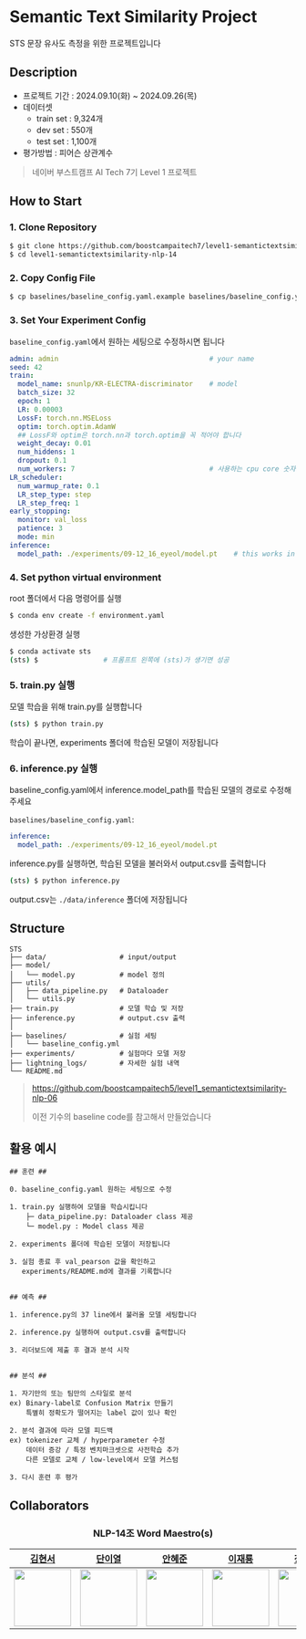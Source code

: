 # Semantic Text Similarity Project

STS 문장 유사도 측정을 위한 프로젝트입니다


## Description
- 프로젝트 기간 : 2024.09.10(화) ~ 2024.09.26(목)
- 데이터셋
  * train set : 9,324개
  * dev set   : 550개
  * test set  : 1,100개
- 평가방법 : 피어슨 상관계수

> 네이버 부스트캠프 AI Tech 7기 Level 1 프로젝트


## How to Start

### 1. Clone Repository

```sh
$ git clone https://github.com/boostcampaitech7/level1-semantictextsimilarity-nlp-14.git
$ cd level1-semantictextsimilarity-nlp-14
```

### 2. Copy Config File

```sh 
$ cp baselines/baseline_config.yaml.example baselines/baseline_config.yaml
```

### 3. Set Your Experiment Config
`baseline_config.yaml`에서 원하는 세팅으로 수정하시면 됩니다

```yaml
admin: admin                                     # your name
seed: 42                                         
train:
  model_name: snunlp/KR-ELECTRA-discriminator    # model
  batch_size: 32
  epoch: 1
  LR: 0.00003
  LossF: torch.nn.MSELoss 
  optim: torch.optim.AdamW
  ## LossF와 optim은 torch.nn과 torch.optim을 꼭 적어야 합니다
  weight_decay: 0.01
  num_hiddens: 1
  dropout: 0.1
  num_workers: 7                                 # 사용하는 cpu core 숫자
LR_scheduler:
  num_warmup_rate: 0.1
  LR_step_type: step 
  LR_step_freq: 1
early_stopping:
  monitor: val_loss
  patience: 3
  mode: min
inference:
  model_path: ./experiments/09-12_16_eyeol/model.pt    # this works in inference.py
```

### 4. Set python virtual environment
root 폴더에서 다음 명령어를 실행
```sh
$ conda env create -f environment.yaml
```

생성한 가상환경 실행
```sh
$ conda activate sts
(sts) $                # 프롬프트 왼쪽에 (sts)가 생기면 성공
```

### 5. train.py 실행
모델 학습을 위해 train.py를 실행합니다
```sh
(sts) $ python train.py
```

학습이 끝나면, experiments 폴더에 학습된 모델이 저장됩니다


### 6. inference.py 실행
baseline_config.yaml에서 inference.model_path를
학습된 모델의 경로로 수정해주세요

`baselines/baseline_config.yaml`:
```yaml
inference:
  model_path: ./experiments/09-12_16_eyeol/model.pt
```

inference.py를 실행하면, 학습된 모델을 불러와서 output.csv를 출력합니다
```sh
(sts) $ python inference.py
```
output.csv는 `./data/inference` 폴더에 저장됩니다


## Structure

```plaintext
STS
├── data/                  # input/output
├── model/       
│   └── model.py           # model 정의
├── utils/    
│   ├── data_pipeline.py   # Dataloader
│   └── utils.py            
├── train.py               # 모델 학습 및 저장
├── inference.py           # output.csv 출력
│
├── baselines/             # 실험 세팅
│   └── baseline_config.yml 
├── experiments/           # 실험마다 모델 저장
├── lightning_logs/        # 자세한 실험 내역
└── README.md        

```

> https://github.com/boostcampaitech5/level1_semantictextsimilarity-nlp-06
>
> 이전 기수의 baseline code를 참고해서 만들었습니다

## 활용 예시


```plaintext
## 훈련 ##

0. baseline_config.yaml 원하는 세팅으로 수정

1. train.py 실행하여 모델을 학습시킵니다
    ├─ data_pipeline.py: Dataloader class 제공
    └─ model.py : Model class 제공
    
2. experiments 폴더에 학습된 모델이 저장됩니다

3. 실험 종료 후 val_pearson 값을 확인하고
   experiments/README.md에 결과를 기록합니다


## 예측 ## 

1. inference.py의 37 line에서 불러올 모델 세팅합니다

2. inference.py 실행하여 output.csv를 출력합니다

3. 리더보드에 제출 후 결과 분석 시작


## 분석 ## 

1. 자기만의 또는 팀만의 스타일로 분석
ex) Binary-label로 Confusion Matrix 만들기
    특별히 정확도가 떨어지는 label 값이 있나 확인

2. 분석 결과에 따라 모델 피드백
ex) tokenizer 교체 / hyperparameter 수정
    데이터 증강 / 특정 벤치마크셋으로 사전학습 추가
    다른 모델로 교체 / low-level에서 모델 커스텀

3. 다시 훈련 후 평가
```

## Collaborators

<h3 align="center">NLP-14조 Word Maestro(s)</h3>

<div align="center">

|          [김현서](https://github.com/kimhyeonseo0830)          |          [단이열](https://github.com/eyeol)          |          [안혜준](https://github.com/jagaldol)          |          [이재룡](https://github.com/So1pi)          |          [장요한](https://github.com/DDUKDAE)          |
| :----------------------------------------------------: | :-----------------------------------------------------: | :------------------------------------------------------: | :---------------------------------------------------: | :---------------------------------------------------: |
| <img src="https://github.com/kimhyeonseo0830.png" width="100"> | <img src="https://github.com/eyeol.png" width="100"> | <img src="https://github.com/jagaldol.png" width="100"> | <img src="https://github.com/So1pi.png" width="100"> | <img src="https://github.com/DDUKDAE.png" width="100"> |

</div>
